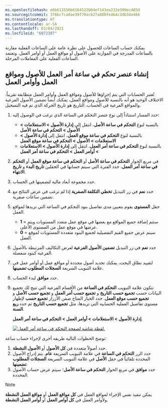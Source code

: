 ```yaml
---
ms.openlocfilehash: e6b613556b6164522b04ef143ea232e390ec485d
ms.sourcegitcommit: 376bcfca0ae39f70ac627a080fe4b4c3db34e466
ms.translationtype: HT
ms.contentlocale: ar-SA
ms.lasthandoff: 03/04/2021
ms.locfileid: "6072307"
---
```

يمكنك حساب الساعات للحصول على نظرة عامة على الساعات الفعلية مقارنة بالساعات المدرجة في الموازنة على الأصول أو مواقع العمل أو أوامر العمل. وتعتمد الساعات الفعلية على المعاملات المرحلة.

## <a name="create-a-work-order-hour-control-for-assets-functional-locations-and-work-orders"></a>إنشاء عنصر تحكم في ساعة أمر العمل للأصول ومواقع العمل وأوامر العمل
تُعتبر الحسابات التي يتم إجراؤها للأصول ومواقع العمل وأوامر العمل متطابقة تقريباً. الاختلاف الوحيد هو أنه بالنسبة للأصول ومواقع العمل، يمكنك أيضاً تضمين الأصول الفرعية والمواقع الفرعية في الحساب. التاريخ هو تاريخ الحركة الذي تم فيه التسجيل.

1.  حدد المسار استناداً إلى نوع عنصر التحكم في الساعة الذي ترغب في الوصول إليه:
    - بالنسبة لنوع **التحكم في ساعة الأصل**، انتقل إلى **إدارة الأصول > الاستعلامات > الأصول > التحكم في ساعة الأصل** 
    - بالنسبة لنوع **التحكم في ساعة موقع العمل**، انتقل إلى **إدارة الأصول > الاستعلامات > الأصول > التحكم في ساعة موقع العمل**
    - بالنسبة لنوع **التحكم في ساعة أمر العمل**، انتقل إلى **إدارة الأصول > الاستعلامات > أوامر العمل > التحكم في ساعة أمر العمل**
2.  في مربع الحوار **التحكم في ساعة الأصل** أو **التحكم في ساعة موقع العمل** أو **التحكم في ساعة أمر العمل**، حدد الفترة التي سيتم حسابها في الحقلين **تاريخ البدء** و **تاريخ الانتهاء**.
3.  حدد مجموعة أبعاد مالية لتضمينها في الحساب.
4.  حدد **نعم** في زر التبديل **تخطي التكلفة الصفرية** إذا لم ترغب في عرض النتائج مع تضمين ساعات صفرية.
5.  حقل **المستوى** يقوم بتعيين مدى تفاصيل بنود التحكم في الساعة التي تريدها لمواقع العمل.
    - **1** = ستتم إضافة جميع المواقع مع بعضها في موقع عمل متعدد المستويات ويتم عرضها في موقع عمل من المستوى الأعلى.
    - **0** = سيتم عرض جميع القيم التفصيلية لجميع البنود متعددة المستويات لموقع العمل.
6.  حدد **نعم** في زر التبديل **تضمين الأصول الفرعية** لعرض التكاليف المرتبطة بالأصول الفرعية كبنود منفصلة.
7.  لتقييد نطاق البحث، يمكنك تحديد أصول محددة أو مواقع عمل أو أوامر عمل في علامة التبويب السريعة **السجلات المطلوب تضمينها**.
8.  حدد **موافق** لبدء الحساب.
9.  تتكون علامة التبويب **التحكم في الساعة** من الأقسام الفرعية التي تتيح لك تجميع البيانات حسب **تجميع حسب التاريخ** و **تجميع حسب أمر العمل** و **تجميع حسب الأصل** و **تجميع حسب موقع العمل**. حدد الخيار المتاح ضمن الأزرار **تجميع حسب** لإظهار مستوى تفاصيل العملية الحسابية التي تريدها، مثل **تجميع حسب التاريخ** ثم حدد **ربع السنة**.

    **إدارة الأصول > الاستعلامات > أوامر العمل > التحكم في ساعة أمر العمل**.
 
    [![لقطة شاشة لصفحة التحكم في ساعة أمر العمل.](../media/work-order-hour-control-ss.png)](../media/work-order-hour-control-ss.png#lightbox)


توضح الخطوات التالية طريقه أخرى لإجراء حساب ساعة:

1.  حدد أصولاً متعددة في **كل الأصول** أو **الأصول النشطة**. 
2.  حدد الزر **التحكم في الساعة** في علامة التبويب السريعة **عام**. يتم إدراج الأصول المحددة تلقائياً في حقل **الأصل** في علامة التبويب السريعة **السجلات المطلوب تضمينها**. 
3.  حدد **موافق** في مربع الحوار **التحكم في ساعة الأصل**؛ سيتم عرض حساب الأصول المحددة. 

> [!NOTE]
> يمكن تنفيذ نفس الإجراء لمواقع العمل في **كل مواقع العمل** أو **مواقع العمل النشطة** ولأوامر العمل في **كل أوامر العمل** أو **أوامر العمل النشطة**.



